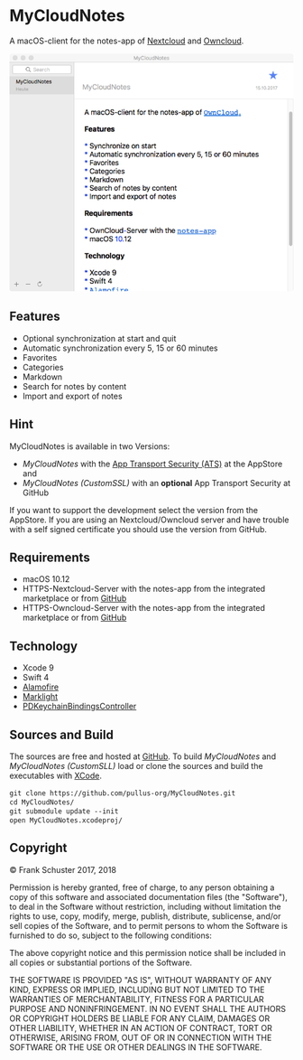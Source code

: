 # MyCloudNotes

A macOS-client for the notes-app of [Nextcloud](https://nextcloud.com) and [Owncloud](https://owncloud.org).

![Screenshot](https://raw.githubusercontent.com/pullus-org/MyCloudNotes/master/Documentation/MyCloudNotes.png "MyCloudNotes")

## Features

* Optional synchronization at start and quit
* Automatic synchronization every 5, 15 or 60 minutes
* Favorites
* Categories
* Markdown
* Search for notes by content
* Import and export of notes

## Hint

MyCloudNotes is available in two Versions:

- *MyCloudNotes* with the [App Transport Security (ATS)](https://developer.apple.com/library/content/documentation/General/Reference/InfoPlistKeyReference/Articles/CocoaKeys.html#//apple_ref/doc/uid/TP40009251-SW33) at the AppStore and
- *MyCloudNotes (CustomSSL)* with an **optional** App Transport Security at GitHub

If you want to support the development select the version from the AppStore. If you are using an Nextcloud/Owncloud server and have trouble with a self signed certificate you should use the version from GitHub.

## Requirements

* macOS 10.12 
* HTTPS-Nextcloud-Server with the notes-app from the integrated marketplace or from [GitHub](https://github.com/nextcloud/notes)
* HTTPS-Owncloud-Server with the notes-app from the integrated marketplace or from [GitHub](https://github.com/owncloud/notes)

## Technology

* Xcode 9
* Swift 4
* [Alamofire](https://github.com/Alamofire/Alamofire)
* [Marklight](https://github.com/macteo/Marklight)
* [PDKeychainBindingsController](https://github.com/carlbrown/PDKeychainBindingsController)

## Sources and Build

The sources are free and hosted at [GitHub](https://github.com/pullus-org/MyCloudNotes). To build *MyCloudNotes* and *MyCloudNotes (CustomSLL)* load or clone the sources and build the executables with [XCode](https://developer.apple.com/xcode/).

    git clone https://github.com/pullus-org/MyCloudNotes.git
    cd MyCloudNotes/
    git submodule update --init
    open MyCloudNotes.xcodeproj/

## Copyright

© Frank Schuster 2017, 2018

Permission is hereby granted, free of charge, to any person obtaining a copy of this software and associated documentation files (the "Software"), to deal in the Software without restriction, including without limitation the rights to use, copy, modify, merge, publish, distribute, sublicense, and/or sell copies of the Software, and to permit persons to whom the Software is furnished to do so, subject to the following conditions:

The above copyright notice and this permission notice shall be included in all copies or substantial portions of the Software.

THE SOFTWARE IS PROVIDED "AS IS", WITHOUT WARRANTY OF ANY KIND, EXPRESS OR IMPLIED, INCLUDING BUT NOT LIMITED TO THE WARRANTIES OF MERCHANTABILITY, FITNESS FOR A PARTICULAR PURPOSE AND NONINFRINGEMENT. IN NO EVENT SHALL THE AUTHORS OR COPYRIGHT HOLDERS BE LIABLE FOR ANY CLAIM, DAMAGES OR OTHER LIABILITY, WHETHER IN AN ACTION OF CONTRACT, TORT OR OTHERWISE, ARISING FROM, OUT OF OR IN CONNECTION WITH THE SOFTWARE OR THE USE OR OTHER DEALINGS IN THE SOFTWARE.
